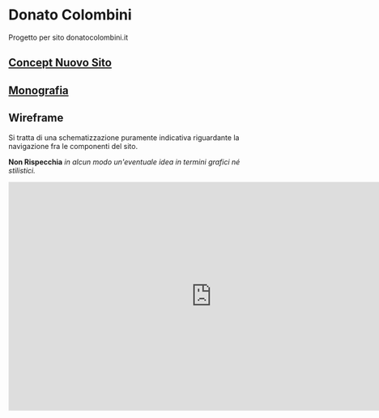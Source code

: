 # Donato Colombini

Progetto per sito donatocolombini.it

## [Concept Nuovo Sito](/Concept.md)

## [Monografia](/Monography.md)

## Wireframe

Si tratta di una schematizzazione puramente indicativa riguardante la navigazione fra le componenti del sito.

**Non Rispecchia** _in alcun modo un'eventuale idea in termini grafici né stilistici._

<iframe style="border: 1px solid rgba(0, 0, 0, 0.1);" width="800" height="450" src="https://www.figma.com/embed?embed_host=share&url=https%3A%2F%2Fwww.figma.com%2Ffile%2FtYtKu0G0qUy7e2HRqUOrlH%2FColombini-Wireframe%3Ftype%3Ddesign%26node-id%3D0%253A1%26t%3DromIxsn5DFRFibuf-1" allowfullscreen></iframe>

